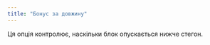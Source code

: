 ```yaml
---
title: "Бонус за довжину"
---
```


Ця опція контролює, наскільки блок опускається нижче стегон.




